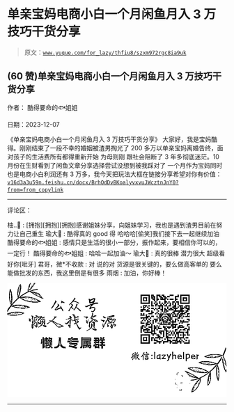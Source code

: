 # 单亲宝妈电商小白一个月闲鱼月入 3 万技巧干货分享

> 原文：[`www.yuque.com/for_lazy/thfiu8/szxm972rgc8ia9uk`](https://www.yuque.com/for_lazy/thfiu8/szxm972rgc8ia9uk)

## (60 赞)单亲宝妈电商小白一个月闲鱼月入 3 万技巧干货分享

作者： 酷得要命的🐟姐姐

日期：2023-12-07

《单亲宝妈电商小白一个月闲鱼月入 3 万技巧干货分享》
大家好，我是宝妈酷得。刚刚结束了一段不幸的婚姻被渣男掏光了 200 多万以单亲宝妈离婚告终，面对孩子的生活费所有都得重新开始 为母则刚 跟社会阻断了 3 年多彻底迷茫。10 月份在生财看到了闲鱼文章分享选择尝试没想到被我踩对了
一个月作为宝妈同时也是电商小白利润还有 3 万多，我今天把玩法大框在链接分享希望对你有价值：
[`v16d3a3u59n.feishu.cn/docx/BrhOdDvBKoalyvxvuJWcztnJnY0?from=from_copylink`](https://v16d3a3u59n.feishu.cn/docx/BrhOdDvBKoalyvxvuJWcztnJnY0?from=from_copylink)

* * *

评论区：

柚..🎀 : [拥抱][拥抱][拥抱]感谢姐妹分享，向姐妹学习，我也是遇到渣男目前在努力让自己重生
瑜大💫 : 酷得真的 good 得 哈哈哈[偷笑]我们接下去一起继续加油
酷得要命的🐟姐姐 : 感情只是生活的很小一部分，振作起来，要相信你可以的，一定行！
酷得要命的🐟姐姐 : 哈哈一起加油～
瑜大💫 : 真的很棒 潜力很大 超级看好你[呲牙]
君哥，微*不收款 : 对 说的对 货源是很关键的，要么做高客单的 要么能做批发的东西，我这里倒是有很多
雨烟 : 加油，你好棒！

![](img/1c37d505930596d12a88ab23e11aa07a.png)

* * *